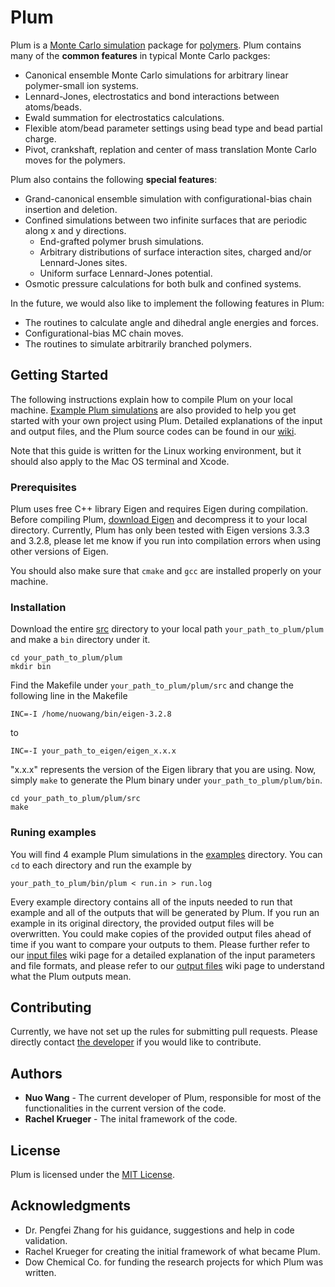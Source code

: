 # Plum

Plum is a [Monte Carlo simulation](https://en.wikipedia.org/wiki/Monte_Carlo_method) package for [polymers](https://en.wikipedia.org/wiki/Polymer). Plum contains many of the **common features** in typical Monte Carlo packges:
* Canonical ensemble Monte Carlo simulations for arbitrary linear polymer-small ion systems.
* Lennard-Jones, electrostatics and bond interactions between atoms/beads.
* Ewald summation for electrostatics calculations.
* Flexible atom/bead parameter settings using bead type and bead partial charge.
* Pivot, crankshaft, replation and center of mass translation Monte Carlo moves for the polymers.

Plum also contains the following **special features**:
* Grand-canonical ensemble simulation with configurational-bias chain insertion and deletion.
* Confined simulations between two infinite surfaces that are periodic along x and y directions.
  * End-grafted polymer brush simulations.
  * Arbitrary distributions of surface interaction sites, charged and/or Lennard-Jones sites.
  * Uniform surface Lennard-Jones potential.
* Osmotic pressure calculations for both bulk and confined systems.

In the future, we would also like to implement the following features in Plum:
* The routines to calculate angle and dihedral angle energies and forces.
* Configurational-bias MC chain moves.
* The routines to simulate arbitrarily branched polymers.

## Getting Started

The following instructions explain how to compile Plum on your local machine. [Example Plum simulations](examples) are also provided to help you get started with your own project using Plum. Detailed explanations of the input and output files, and the Plum source codes can be found in our [wiki](https://github.com/nuwapi/Plum/wiki).

Note that this guide is written for the Linux working environment, but it should also apply to the Mac OS terminal and Xcode.

### Prerequisites

Plum uses free C++ library Eigen and requires Eigen during compilation. Before compiling Plum, [download Eigen](https://eigen.tuxfamily.org/) and decompress it to your local directory. Currently, Plum has only been tested with Eigen versions 3.3.3 and 3.2.8, please let me know if you run into compilation errors when using other versions of Eigen.

You should also make sure that `cmake` and `gcc` are installed properly on your machine.

### Installation

Download the entire [src](src) directory to your local path `your_path_to_plum/plum` and make a `bin` directory under it.

```
cd your_path_to_plum/plum
mkdir bin
```

Find the Makefile under `your_path_to_plum/plum/src` and change the following line in the Makefile
```
INC=-I /home/nuowang/bin/eigen-3.2.8
```

to

```
INC=-I your_path_to_eigen/eigen_x.x.x
```

"x.x.x" represents the version of the Eigen library that you are using. Now, simply `make` to generate the Plum binary under `your_path_to_plum/plum/bin`.

```
cd your_path_to_plum/plum/src
make
```

### Runing examples

You will find 4 example Plum simulations in the [examples](examples) directory. You can `cd` to each directory and run the example by

```
your_path_to_plum/bin/plum < run.in > run.log 
```

Every example directory contains all of the inputs needed to run that example and all of the outputs that will be generated by Plum. If you run an example in its original directory, the provided output files will be overwritten. You could make copies of the provided output files ahead of time if you want to compare your outputs to them. Please further refer to our [input files](https://github.com/nuowang/Plum/wiki/Input-files) wiki page for a detailed explanation of the input parameters and file formats, and please refer to our [output files](https://github.com/nuowang/Plum/wiki/Output-files) wiki page to understand what the Plum outputs mean.

## Contributing

Currently, we have not set up the rules for submitting pull requests. Please directly contact [the developer](https://github.com/nuowang) if you would like to contribute.

## Authors

* **Nuo Wang** - The current developer of Plum, responsible for most of the functionalities in the current version of the code.
* **Rachel Krueger** - The inital framework of the code.

## License

Plum is licensed under the [MIT License](LICENSE.md).

## Acknowledgments

* Dr. Pengfei Zhang for his guidance, suggestions and help in code validation.
* Rachel Krueger for creating the initial framework of what became Plum.
* Dow Chemical Co. for funding the research projects for which Plum was written.
